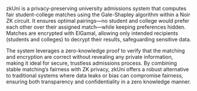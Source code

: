 zkUni is a privacy-preserving university admissions system that computes fair student-college matches using the Gale-Shapley algorithm within a Noir ZK circuit. It ensures optimal pairings—no student and college would prefer each other over their assigned match—while keeping preferences hidden. Matches are encrypted with ElGamal, allowing only intended recipients (students and colleges) to decrypt their results, safeguarding sensitive data.

The system leverages a zero-knowledge proof to verify that the matching and encryption are correct without revealing any private information, making it ideal for secure, trustless admissions process. By combining stable matching’s fairness with ZK privacy, zkUni offers a robust alternative to traditional systems where data leaks or bias can compromise fairness, ensuring both transparency and confidentiality in a zero knowledge manner.